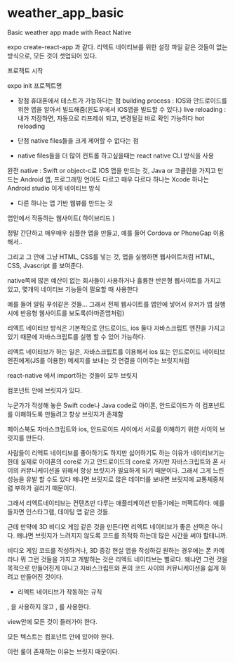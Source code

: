 # weather_app_basic
Basic weather app made with React Native

expo
create-react-app 과 같다.
리엑트 네이티브를 위한 설정 파일 같은 것들이 없는 방식으로, 모든 것이 셋업되어 있다.

프로젝트 시작

expo init 프로젝트명

- 장점 
  휴대폰에서 테스트가 가능하다는 점
  building process : IOS와 안드로이드를 위한 앱을 알아서 빌드해줌(윈도우에서 IOS앱을 빌드할 수 있다.)
  live reloading : 내가 저장하면, 자동으로 리프레쉬 되고, 변경될걸 바로 확인 가능하다
  hot reloading

- 단점
  native files들을 크게 제어할 수 없다는 점


- native files들을 더 많이 컨트롤 하고싶을때는 react native CLI 방식을 사용

완전 native : Swift or object-c로 IOS 앱을 만드는 것, Java or 코클린을 가지고 만드는 Android 앱, 프로그래밍 언어도 다르고 매우 다르다
하나는 Xcode 하나는 Android studio 이게 네이티브 방식

- 다른 하나는 앱 기반 웹뷰를 만드는 것

앱안에서 작동하는 웹사이트( 하이브리드 )

정말 간단하고 매우매우 심플한 앱을 만들고, 예를 들어 Cordova or PhoneGap 이용해서..

그리고 그 안에 그냥 HTML, CSS를 넣는 것, 앱을 실행하면 웹사이트처럼 HTML, CSS, Jvascript 를 보여준다.

native쪽에 많은 예산이 없는 회사들이 사용하거나 휼륭한 반은형 웹사이트를 가지고 있고, 몇개의 네이티브 기능들이 필요할 때 사용한다

예를 들어 알림 푸쉬같은 것들... 그래서 전체 웹사이트를 앱안에 넣어서 유저가 앱 실행시에 반응형 웹사이트를 보도록(아마존앱처럼)

리엑트 네이티브 방식은 기본적으로 안드로이드, ios 둘다 자바스크립트 엔진을 가지고 있기 때문에 자바스크립트를 실행 할 수 있어 가능하다.

리엑트 네이티브가 하는 일은, 자바스크립트를 이용해서 ios 또는 안드로이드 네이티브 엔진에게(JS를 이용한) 메세지를 보내는 것 
연결을 이어주는 브릿지처럼

react-native 에서 import하는 것들이 모두 브릿지

컴포넌트 안에 브릿지가 있다.

누군가가 작성해 놓은 Swift code나 Java code로 아이폰, 안드로이드가 이 컴포넌트를 이해하도록 만들려고 항상 브릿지가 존재함

페이스북도 자바스크립트와 ios, 안드로이드 사이에서 서로를 이해하기 위한 사이의 브릿지를 만든다.

사람들이 리엑트 네이티브를 좋아하기도 하지만 싫어하기도 하는 이유가 네이티브기는 한데 실제로 아이폰의 core로 가고 안드로이드의 core로 가지만
자바스크립트와 폰 사이의 커뮤니케이션을 위해서 항상 브릿지가 필요하게 되기 때문이다.
그래서 그게 느린 성능을 유발 할 수도 있다 왜냐면 브릿지로 많은 데이터를 보내면 브릿지에 교통체중처럼 부하가 걸리기 때문이다.

그래서 리엑트네이티브는 컨텐츠만 다루는 애플리케이션 만들기에는 퍼팩트하다.
예를 들자면 인스타그램, 데이팅 앱 같은 것들.

근데 만약에 3D 비디오 게임 같은 것을 만든다면 리엑트 네이티브가 좋은 선택은 아니다.
왜냐면 브릿지가 느려지지 않도록 코드를 최적화 하는데 많은 시간을 써야 할테니까. 

비디오 게임 코드를 작성하거나, 3D 증강 현실 앱을 작성하길 원하는 경우에는 폰 카메라나 뭐 그런 것들을 가지고 개발하는 것은 
리엑트 네이티브는 별로다. 왜냐면 그런 것을 목적으로 만들어진게 아니고 자바스크립트와 폰의 코드 사이의 커뮤니케이션을 쉽게 하려고 만들어진 것이다.

- 리엑트 네이티브가 작동하는 규칙

<div>, <span> 을 사용하지 않고 <View>, <Text>를 사용한다.

view안에 모든 것이 들러가야 한다.

모든 텍스트는 <Text></Text> 컴포넌트 안에 있어야 한다.


이런 룰이 존재하는 이유는 브릿지 때문이다.